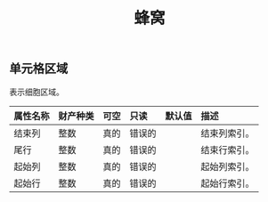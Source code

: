 ﻿---
title: 蜂窝
second_title: Aspose.Cells Cloud Documen
type: docs
url: /zh/specification/model/cellarea/
description: Aspose.Cells 云模型规范：CellArea。轻松处理 Excel 和其他电子表格文档，具有打开、生成、编辑、拆分、合并、比较和转换等功能
kwords: Excel, Office, 电子表格, Cloud REST API, CellArea
weight: 50
---
## **单元格区域**

表示细胞区域。

|属性名称|财产种类|可空|只读|默认值|描述|
|:- |:- |:- |:- |:- |:- |
|结束列|整数|真的|错误的||结束列索引。|
|尾行|整数|真的|错误的||结束行索引。|
|起始列|整数|真的|错误的||起始列索引。|
|起始行|整数|真的|错误的||起始行索引。|


